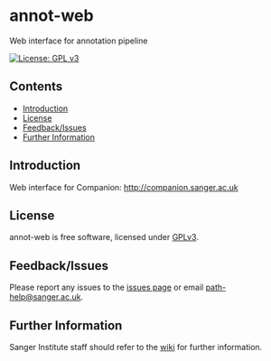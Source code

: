# annot-web
Web interface for annotation pipeline

[![License: GPL v3](https://img.shields.io/badge/License-GPL%20v3-brightgreen.svg)](https://github.com/sanger-pathogens/annot-web/blob/master/LICENSE)

## Contents
  * [Introduction](#introduction)
  * [License](#license)
  * [Feedback/Issues](#feedbackissues)
  * [Further Information](#further-information)

## Introduction
Web interface for Companion: http://companion.sanger.ac.uk
 
## License
annot-web is free software, licensed under [GPLv3](https://github.com/sanger-pathogens/annot-web/blob/master/LICENSE).

## Feedback/Issues
Please report any issues to the [issues page](https://github.com/sanger-pathogens/annot-web/issues) or email path-help@sanger.ac.uk.

## Further Information
Sanger Institute staff should refer to the [wiki](http://mediawiki.internal.sanger.ac.uk/index.php/Companion) for further information.